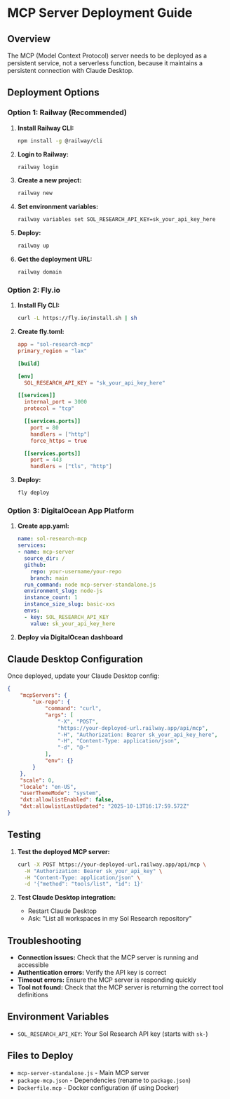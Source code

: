 # MCP Server Deployment Guide

## Overview

The MCP (Model Context Protocol) server needs to be deployed as a persistent service, not a serverless function, because it maintains a persistent connection with Claude Desktop.

## Deployment Options

### Option 1: Railway (Recommended)

1. **Install Railway CLI:**
   ```bash
   npm install -g @railway/cli
   ```

2. **Login to Railway:**
   ```bash
   railway login
   ```

3. **Create a new project:**
   ```bash
   railway new
   ```

4. **Set environment variables:**
   ```bash
   railway variables set SOL_RESEARCH_API_KEY=sk_your_api_key_here
   ```

5. **Deploy:**
   ```bash
   railway up
   ```

6. **Get the deployment URL:**
   ```bash
   railway domain
   ```

### Option 2: Fly.io

1. **Install Fly CLI:**
   ```bash
   curl -L https://fly.io/install.sh | sh
   ```

2. **Create fly.toml:**
   ```toml
   app = "sol-research-mcp"
   primary_region = "lax"

   [build]

   [env]
     SOL_RESEARCH_API_KEY = "sk_your_api_key_here"

   [[services]]
     internal_port = 3000
     protocol = "tcp"

     [[services.ports]]
       port = 80
       handlers = ["http"]
       force_https = true

     [[services.ports]]
       port = 443
       handlers = ["tls", "http"]
   ```

3. **Deploy:**
   ```bash
   fly deploy
   ```

### Option 3: DigitalOcean App Platform

1. **Create app.yaml:**
   ```yaml
   name: sol-research-mcp
   services:
   - name: mcp-server
     source_dir: /
     github:
       repo: your-username/your-repo
       branch: main
     run_command: node mcp-server-standalone.js
     environment_slug: node-js
     instance_count: 1
     instance_size_slug: basic-xxs
     envs:
     - key: SOL_RESEARCH_API_KEY
       value: sk_your_api_key_here
   ```

2. **Deploy via DigitalOcean dashboard**

## Claude Desktop Configuration

Once deployed, update your Claude Desktop config:

```json
{
	"mcpServers": {
		"ux-repo": {
			"command": "curl",
			"args": [
				"-X", "POST",
				"https://your-deployed-url.railway.app/api/mcp",
				"-H", "Authorization: Bearer sk_your_api_key_here",
				"-H", "Content-Type: application/json",
				"-d", "@-"
			],
			"env": {}
		}
	},
	"scale": 0,
	"locale": "en-US",
	"userThemeMode": "system",
	"dxt:allowlistEnabled": false,
	"dxt:allowlistLastUpdated": "2025-10-13T16:17:59.572Z"
}
```

## Testing

1. **Test the deployed MCP server:**
   ```bash
   curl -X POST https://your-deployed-url.railway.app/api/mcp \
     -H "Authorization: Bearer sk_your_api_key" \
     -H "Content-Type: application/json" \
     -d '{"method": "tools/list", "id": 1}'
   ```

2. **Test Claude Desktop integration:**
   - Restart Claude Desktop
   - Ask: "List all workspaces in my Sol Research repository"

## Troubleshooting

- **Connection issues:** Check that the MCP server is running and accessible
- **Authentication errors:** Verify the API key is correct
- **Timeout errors:** Ensure the MCP server is responding quickly
- **Tool not found:** Check that the MCP server is returning the correct tool definitions

## Environment Variables

- `SOL_RESEARCH_API_KEY`: Your Sol Research API key (starts with `sk-`)

## Files to Deploy

- `mcp-server-standalone.js` - Main MCP server
- `package-mcp.json` - Dependencies (rename to `package.json`)
- `Dockerfile.mcp` - Docker configuration (if using Docker)
